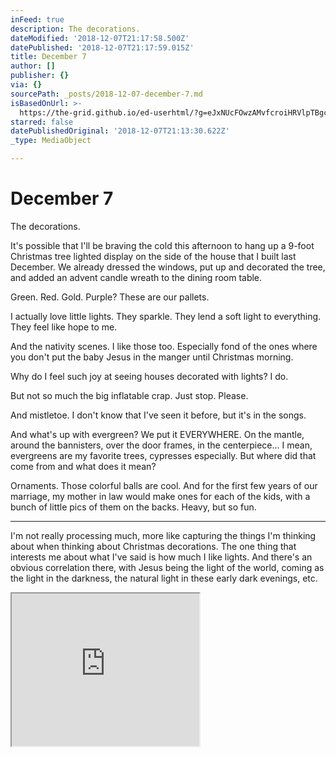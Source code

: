 ```yaml
---
inFeed: true
description: The decorations.
dateModified: '2018-12-07T21:17:58.500Z'
datePublished: '2018-12-07T21:17:59.015Z'
title: December 7
author: []
publisher: {}
via: {}
sourcePath: _posts/2018-12-07-december-7.md
isBasedOnUrl: >-
  https://the-grid.github.io/ed-userhtml/?g=eJxNUcFOwzAMvfcroiHRVlpTBgck2u4wiQOXXYATQihN3C3dmlR2WjEh_h136yRucfz8nt9zaeworKkWTZ2h92GxLnP-WkclabR9WCfN4HSw3iVmKWjJ2FT8REKMCkXLddOSqISROwjPR-jABdqc3tRuqzpIKP24-ywYbRuR_MdsTi8mYapUIIQB3YSZiTSCCjDjmKHghrSGe9ZcYJJQcxnvQ-jpKc-1dw50kI3SUHt_kA5CDu7r_TUnc5At3Xw3dXesVrcjILGVanyQ9_FExtvLXiErbb0BaR0Bhg00HiGZ3aVF9JsYr4dpn6WIL7nE_LrqZS2xTpymRZnPqUVROQWrj4ronK323TmbhTAqqGyP0FSLyQDvj8AOKODAObud3qOl0CmSPJMb0NDVgNnjPOmGrvcUmHV1vdUfOPGXTQ
starred: false
datePublishedOriginal: '2018-12-07T21:13:30.622Z'
_type: MediaObject

---
```

# December 7

The decorations.

It's possible that I'll be braving the cold this afternoon to hang up a 9-foot Christmas tree lighted display on the side of the house that I built last December. We already dressed the windows, put up and decorated the tree, and added an advent candle wreath to the dining room table.

Green. Red. Gold. Purple? These are our pallets.

I actually love little lights. They sparkle. They lend a soft light to everything. They feel like hope to me.

And the nativity scenes. I like those too. Especially fond of the ones where you don't put the baby Jesus in the manger until Christmas morning.

Why do I feel such joy at seeing houses decorated with lights? I do.

But not so much the big inflatable crap. Just stop. Please.

And mistletoe. I don't know that I've seen it before, but it's in the songs.

And what's up with evergreen? We put it EVERYWHERE. On the mantle, around the bannisters, over the door frames, in the centerpiece... I mean, evergreens are my favorite trees, cypresses especially. But where did that come from and what does it mean?

Ornaments. Those colorful balls are cool. And for the first few years of our marriage, my mother in law would make ones for each of the kids, with a bunch of little pics of them on the backs. Heavy, but so fun.

---

I'm not really processing much, more like capturing the things I'm thinking about when thinking about Christmas decorations. The one thing that interests me about what I've said is how much I like lights. And there's an obvious correlation there, with Jesus being the light of the world, coming as the light in the darkness, the natural light in these early dark evenings, etc.

<iframe src="https://the-grid.github.io/ed-userhtml/?g=eJxNUcFOwzAMvfcroiHRVlpTBgck2u4wiQOXXYATQihN3C3dmlR2WjEh_h136yRucfz8nt9zaeworKkWTZ2h92GxLnP-WkclabR9WCfN4HSw3iVmKWjJ2FT8REKMCkXLddOSqISROwjPR-jABdqc3tRuqzpIKP24-ywYbRuR_MdsTi8mYapUIIQB3YSZiTSCCjDjmKHghrSGe9ZcYJJQcxnvQ-jpKc-1dw50kI3SUHt_kA5CDu7r_TUnc5At3Xw3dXesVrcjILGVanyQ9_FExtvLXiErbb0BaR0Bhg00HiGZ3aVF9JsYr4dpn6WIL7nE_LrqZS2xTpymRZnPqUVROQWrj4ronK323TmbhTAqqGyP0FSLyQDvj8AOKODAObud3qOl0CmSPJMb0NDVgNnjPOmGrvcUmHV1vdUfOPGXTQ" height="244" style=""></iframe>